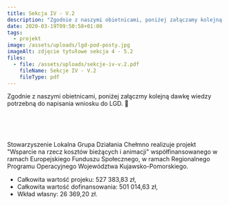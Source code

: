 ```yaml
---
title: Sekcja IV - V.2
description: "Zgodnie z naszymi obietnicami, poniżej załączamy kolejną dawkę wiedzy potrzebną do napisania wniosku do LGD. \U0001F642 Sekcje IV - V.2 Stowarzyszenie Lokalna Grupa Działania"
date: 2020-03-19T09:50:58+01:00
tags:
  - projekt
image: /assets/uploads/lgd-pod-posty.jpg
imageAlt: zdjęcie tytułowe sekcja 4 - 5.2
files:
  - file: /assets/uploads/sekcje-iv-v.2.pdf
    fileName: Sekcje IV - V.2
    fileType: pdf
---
```

Zgodnie z naszymi obietnicami, poniżej załączmy kolejną dawkę wiedzy potrzebną do napisania wniosku do LGD.  🙂

<br>

<br>

<br>

Stowarzyszenie Lokalna Grupa Działania Chełmno realizuje projekt "Wsparcie na rzecz kosztów bieżących i animacji" współfinansowanego w ramach Europejskiego Funduszu Społecznego, w ramach Regionalnego Programu Operacyjnego Województwa Kujawsko-Pomorskiego.

* Całkowita wartość projeku: 527 383,83 zł,
* Całkowita wartość dofinansowania: 501 014,63 zł,
* Wkład własny: 26 369,20 zł.
